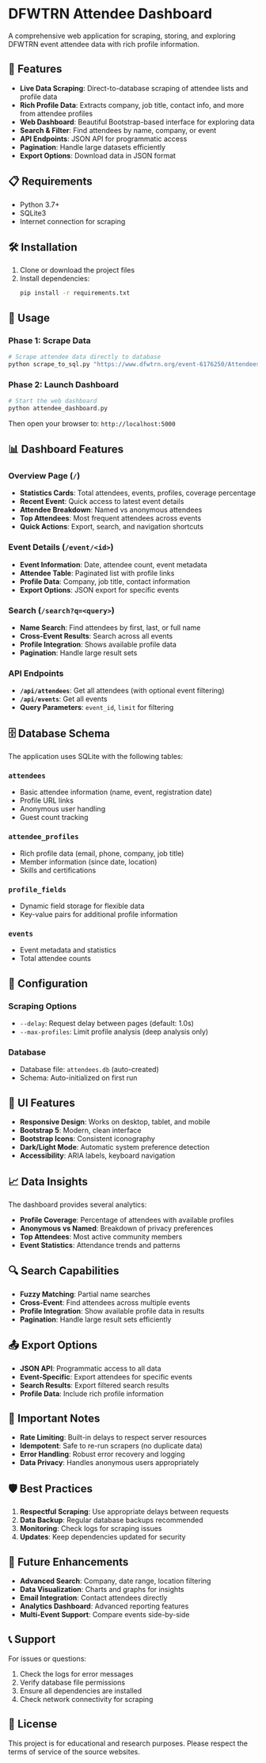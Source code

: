 # DFWTRN Attendee Dashboard

A comprehensive web application for scraping, storing, and exploring DFWTRN event attendee data with rich profile information.

## 🚀 Features

- **Live Data Scraping**: Direct-to-database scraping of attendee lists and profile data
- **Rich Profile Data**: Extracts company, job title, contact info, and more from attendee profiles
- **Web Dashboard**: Beautiful Bootstrap-based interface for exploring data
- **Search & Filter**: Find attendees by name, company, or event
- **API Endpoints**: JSON API for programmatic access
- **Pagination**: Handle large datasets efficiently
- **Export Options**: Download data in JSON format

## 📋 Requirements

- Python 3.7+
- SQLite3
- Internet connection for scraping

## 🛠 Installation

1. Clone or download the project files
2. Install dependencies:
   ```bash
   pip install -r requirements.txt
   ```

## 🎯 Usage

### Phase 1: Scrape Data
```bash
# Scrape attendee data directly to database
python scrape_to_sql.py "https://www.dfwtrn.org/event-6176250/Attendees?elp=1" --delay 1.5
```

### Phase 2: Launch Dashboard
```bash
# Start the web dashboard
python attendee_dashboard.py
```

Then open your browser to: `http://localhost:5000`

## 📊 Dashboard Features

### Overview Page (`/`)
- **Statistics Cards**: Total attendees, events, profiles, coverage percentage
- **Recent Event**: Quick access to latest event details
- **Attendee Breakdown**: Named vs anonymous attendees
- **Top Attendees**: Most frequent attendees across events
- **Quick Actions**: Export, search, and navigation shortcuts

### Event Details (`/event/<id>`)
- **Event Information**: Date, attendee count, event metadata
- **Attendee Table**: Paginated list with profile links
- **Profile Data**: Company, job title, contact information
- **Export Options**: JSON export for specific events

### Search (`/search?q=<query>`)
- **Name Search**: Find attendees by first, last, or full name
- **Cross-Event Results**: Search across all events
- **Profile Integration**: Shows available profile data
- **Pagination**: Handle large result sets

### API Endpoints
- **`/api/attendees`**: Get all attendees (with optional event filtering)
- **`/api/events`**: Get all events
- **Query Parameters**: `event_id`, `limit` for filtering

## 🗄 Database Schema

The application uses SQLite with the following tables:

### `attendees`
- Basic attendee information (name, event, registration date)
- Profile URL links
- Anonymous user handling
- Guest count tracking

### `attendee_profiles`
- Rich profile data (email, phone, company, job title)
- Member information (since date, location)
- Skills and certifications

### `profile_fields`
- Dynamic field storage for flexible data
- Key-value pairs for additional profile information

### `events`
- Event metadata and statistics
- Total attendee counts

## 🔧 Configuration

### Scraping Options
- `--delay`: Request delay between pages (default: 1.0s)
- `--max-profiles`: Limit profile analysis (deep analysis only)

### Database
- Database file: `attendees.db` (auto-created)
- Schema: Auto-initialized on first run

## 🎨 UI Features

- **Responsive Design**: Works on desktop, tablet, and mobile
- **Bootstrap 5**: Modern, clean interface
- **Bootstrap Icons**: Consistent iconography
- **Dark/Light Mode**: Automatic system preference detection
- **Accessibility**: ARIA labels, keyboard navigation

## 📈 Data Insights

The dashboard provides several analytics:

- **Profile Coverage**: Percentage of attendees with available profiles
- **Anonymous vs Named**: Breakdown of privacy preferences
- **Top Attendees**: Most active community members
- **Event Statistics**: Attendance trends and patterns

## 🔍 Search Capabilities

- **Fuzzy Matching**: Partial name searches
- **Cross-Event**: Find attendees across multiple events
- **Profile Integration**: Show available profile data in results
- **Pagination**: Handle large result sets efficiently

## 📤 Export Options

- **JSON API**: Programmatic access to all data
- **Event-Specific**: Export attendees for specific events
- **Search Results**: Export filtered search results
- **Profile Data**: Include rich profile information

## 🚨 Important Notes

- **Rate Limiting**: Built-in delays to respect server resources
- **Idempotent**: Safe to re-run scrapers (no duplicate data)
- **Error Handling**: Robust error recovery and logging
- **Data Privacy**: Handles anonymous users appropriately

## 🛡 Best Practices

1. **Respectful Scraping**: Use appropriate delays between requests
2. **Data Backup**: Regular database backups recommended
3. **Monitoring**: Check logs for scraping issues
4. **Updates**: Keep dependencies updated for security

## 🔮 Future Enhancements

- **Advanced Search**: Company, date range, location filtering
- **Data Visualization**: Charts and graphs for insights
- **Email Integration**: Contact attendees directly
- **Analytics Dashboard**: Advanced reporting features
- **Multi-Event Support**: Compare events side-by-side

## 📞 Support

For issues or questions:
1. Check the logs for error messages
2. Verify database file permissions
3. Ensure all dependencies are installed
4. Check network connectivity for scraping

## 📄 License

This project is for educational and research purposes. Please respect the terms of service of the source websites. 